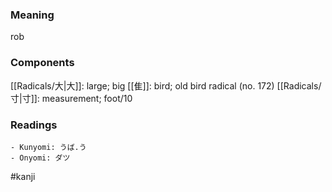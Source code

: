 ### Meaning

rob

### Components

[[Radicals/大|大]]: large; big [[隹]]: bird; old bird radical (no. 172) [[Radicals/寸|寸]]: measurement; foot/10

### Readings

```
- Kunyomi: うば.う
- Onyomi: ダツ
```

#kanji